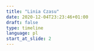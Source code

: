```yaml
---
title: "Linia Czasu"
date: 2020-12-04T23:23:46+01:00
draft: false
type: timeline
language: pl
start_at_slide: 2
---
```

